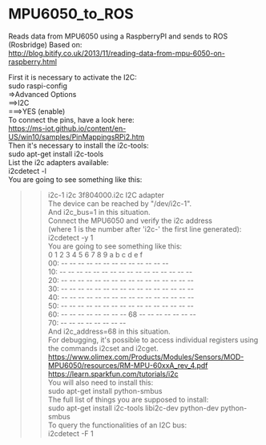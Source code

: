 # MPU6050_to_ROS
Reads data from MPU6050 using a RaspberryPI and sends to ROS (Rosbridge)
Based on:  
http://blog.bitify.co.uk/2013/11/reading-data-from-mpu-6050-on-raspberry.html  

First it is necessary to activate the I2C:  
sudo raspi-config  
=>Advanced Options  
==>I2C  
===>YES (enable)  
To connect the pins, have a look here:  
https://ms-iot.github.io/content/en-US/win10/samples/PinMappingsRPi2.htm  
Then it's necessary to install the i2c-tools:  
sudo apt-get install i2c-tools  
List the i2c adapters available:  
i2cdetect -l  
You are going to see something like this:  
>>i2c-1	i2c       	3f804000.i2c                    	I2C adapter  
The device can be reached by "/dev/i2c-1".  
And i2c_bus=1 in this situation.  
Connect the MPU6050 and verify the i2c address  
(where 1 is the number after 'i2c-' the first line generated):  
i2cdetect -y 1  
You are going to see something like this:  
     0  1  2  3  4  5  6  7  8  9  a  b  c  d  e  f  
00:          -- -- -- -- -- -- -- -- -- -- -- -- --  
10: -- -- -- -- -- -- -- -- -- -- -- -- -- -- -- --  
20: -- -- -- -- -- -- -- -- -- -- -- -- -- -- -- --  
30: -- -- -- -- -- -- -- -- -- -- -- -- -- -- -- --  
40: -- -- -- -- -- -- -- -- -- -- -- -- -- -- -- --  
50: -- -- -- -- -- -- -- -- -- -- -- -- -- -- -- --  
60: -- -- -- -- -- -- -- -- 68 -- -- -- -- -- -- --  
70: -- -- -- -- -- -- -- --  
And i2c_address=68 in this situation.  
For debugging, it's possible to access individual registers using the commands i2cset and i2cget.  
https://www.olimex.com/Products/Modules/Sensors/MOD-MPU6050/resources/RM-MPU-60xxA_rev_4.pdf  
https://learn.sparkfun.com/tutorials/i2c  
You will also need to install this:  
sudo apt-get install python-smbus  
The full list of things you are supposed to install:  
sudo apt-get install i2c-tools libi2c-dev python-dev python-smbus  
To query the functionalities of an  I2C  bus:  
i2cdetect -F 1  
